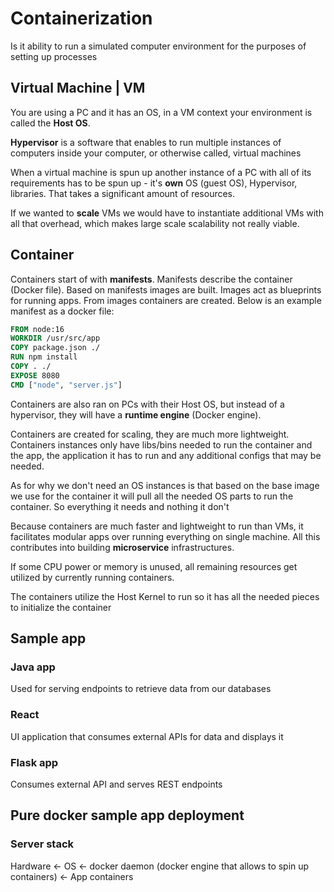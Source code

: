 # Containerization

Is it ability to run a simulated computer environment for the purposes of setting up processes

## Virtual Machine | VM

You are using a PC and it has an OS, in a VM context your environment is called the **Host OS**.

**Hypervisor** is a software that enables to run multiple instances of computers inside your computer, or otherwise called, virtual machines

When a virtual machine is spun up another instance of a PC with all of its requirements has to be spun up - it's **own** OS (guest OS), Hypervisor, libraries. That takes a significant amount of resources. 

If we wanted to **scale** VMs we would have to instantiate additional VMs with all that overhead, which makes large scale scalability not really viable.

## Container

Containers start of with **manifests**. Manifests describe the container (Docker file). Based on manifests images are built. Images act as blueprints for running apps. From images containers are created. Below is an example manifest as a docker file:

```dockerfile
FROM node:16
WORKDIR /usr/src/app
COPY package.json ./
RUN npm install
COPY . ./
EXPOSE 8080
CMD ["node", "server.js"]
```

Containers are also ran on PCs with their Host OS, but instead of a hypervisor, they will have a **runtime engine** (Docker engine).

Containers are created for scaling, they are much more lightweight. Containers instances only have libs/bins needed to run the container and the app, the application it has to run and any additional configs that may be needed. 

As for why we don't need an OS instances is that based on the base image we use for the container it will pull all the needed OS parts to run the container. So everything it needs and nothing it don't

Because containers are much faster and lightweight to run than VMs, it facilitates modular apps over running everything on single machine. All this contributes into building **microservice** infrastructures.

If some CPU power or memory is unused, all remaining resources get utilized by currently running containers.

The containers utilize the Host Kernel to run so it has all the needed pieces to initialize the container

## Sample app

### Java app

Used for serving endpoints to retrieve data from our databases

### React 

UI application that consumes external APIs for data and displays it

### Flask app

Consumes external API and serves REST endpoints

## Pure docker sample app deployment

### Server stack

Hardware <- OS <- docker daemon (docker engine that allows to spin up containers) <- App containers